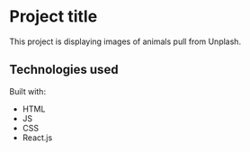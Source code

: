# Project title

This project is displaying images of animals pull from Unplash.

## Technologies used

Built with: 

- HTML
- JS
- CSS
- React.js 

